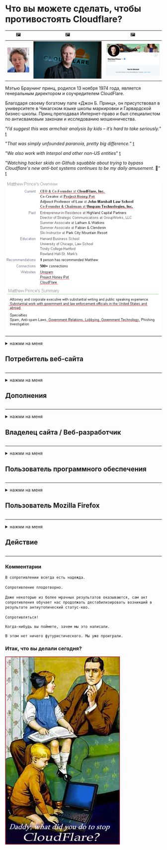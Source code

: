 # Что вы можете сделать, чтобы противостоять Cloudflare?

| 🖼 | 🖼 | 🖼 |
| --- | --- | --- |
| ![](../image/matthew_prince_teen.jpg) | ![](../image/matthew_prince.jpg) | ![](../image/blockedbymatthewprince.jpg) |


Мэтью Браунинг принц, родился 13 ноября 1974 года, является генеральным директором и соучредителем CloudFlare.

Благодаря своему богатому папе «Джон Б. Принц», он присутствовал в университете в Чикагском языке школы маркировки и Гарвардской бизнес-школы.
Принц преподавал Интернет-право и был специалистом по антисвамовым законам и исследованию мошенничества.


"*I’d suggest this was armchair analysis by kids – it’s hard to take seriously.*" [t](https://www.theguardian.com/technology/2015/nov/19/cloudflare-accused-by-anonymous-helping-isis)

"*That was simply unfounded paranoia, pretty big difference.*"  [t](https://twitter.com/xxdesmus/status/992757936123359233)

"*We also work with Interpol and other non-US entities*" [t](https://twitter.com/eastdakota/status/1203028504184360960)

"*Watching hacker skids on Github squabble about trying to bypass Cloudflare's new anti-bot systems continues to be my daily amusement.* 🍿" [t](https://twitter.com/eastdakota/status/1273277839102656515)


![](../image/whoismp.jpg)

---


<details>
<summary>нажми на меня

## Потребитель веб-сайта
</summary>


- Если понравившийся вам веб-сайт использует Cloudflare, скажите им, чтобы они не использовали Cloudflare.
  - Нытьё в социальных сетях, таких как Facebook, Reddit, Twitter или Mastodon, не имеет значения. [Действия громче хештегов.](https://twitter.com/phyzonloop/status/1274132092490862594)
  - Попробуйте связаться с владельцем сайта, если хотите принести пользу.

[Cloudflare сказал](https://github.com/Eloston/ungoogled-chromium/issues/783):
```
Мы рекомендуем вам обратиться к администраторам конкретных служб или сайтов, с которыми у вас возникнут проблемы, и поделиться своим опытом.
```

[Если вы не попросите об этом, владелец сайта никогда не узнает об этой проблеме.](../PEOPLE.md)

![](../image/liberapay.jpg)

[Удачный пример](https://counterpartytalk.org/t/turn-off-cloudflare-on-counterparty-co-plz/164/5).<br>
У тебя проблема? [Повысьте голос сейчас.](https://github.com/maraoz/maraoz.github.io/issues/1) Пример ниже.

```
Вы просто помогаете корпоративной цензуре и массовой слежке.
http://crimeflare.eu.org
```

```
Ваша веб-страница находится в частном огороженном саду CloudFlare, нарушающем конфиденциальность.
http://crimeflare.eu.org
```

- Найдите время, чтобы прочитать политику конфиденциальности веб-сайта.
  - если веб-сайт находится за Cloudflare или веб-сайт использует службы, подключенные к Cloudflare.

Он должен объяснить, что такое Cloudflare, и попросить разрешения поделиться вашими данными с Cloudflare. Невыполнение этого требования приведет к нарушению доверия, и данного веб-сайта следует избегать.

[Пример приемлемой политики конфиденциальности здесь](https://archive.is/bDlTz) ("Subprocessors" > "Entity Name")

```
Я прочитал вашу политику конфиденциальности и не могу найти слово Cloudflare.
Я отказываюсь делиться с вами данными, если вы продолжите передавать мои данные в Cloudflare.
http://crimeflare.eu.org
```

Это пример политики конфиденциальности, в которой нет слова Cloudflare.
[Liberland Jobs](https://archive.is/daKIr) [privacy policy](https://docsend.com/view/feiwyte):

![](../image/cfwontobey.jpg)

Cloudflare имеют собственную политику конфиденциальности.
[Cloudflare любит доксинг людей.](https://www.reddit.com/r/GamerGhazi/comments/2s64fe/be_wary_reporting_to_cloudflare/)

Вот хороший пример формы регистрации на сайте.
AFAIK, нулевой веб-сайт делает это. Вы им доверяете?

```
Нажимая «Зарегистрироваться в XYZ», вы соглашаетесь с нашими условиями обслуживания и заявлением о конфиденциальности.
Вы также соглашаетесь поделиться своими данными с Cloudflare, а также соглашаетесь с заявлением о конфиденциальности Cloudflare.
Если Cloudflare утекает вашу информацию или не позволяет вам подключиться к нашим серверам, это не наша вина. [*]

[ Подписаться ] [ я не согласен ]
```
[*] [PEOPLE.md](../PEOPLE.md)


- Старайтесь не пользоваться их услугами. Помните, что за вами наблюдает Cloudflare.
  - ["I'm in your TLS, sniffin' your passworz"](../image/iminurtls.jpg)

- Найдите другой сайт. В Интернете есть альтернативы и возможности!

- Убедите своих друзей использовать Tor ежедневно.
  - Анонимность должна быть стандартом открытого Интернета!
  - [Обратите внимание, что проект Tor не любит этот проект.](../HISTORY.md)

</details>

------

<details>
<summary>нажми на меня

## Дополнения
</summary>

- Если ваш браузер Firefox, Tor Browser или Ungoogled Chromium, используйте одно из этих надстроек ниже.
  - Если вы хотите добавить другое новое дополнение, сначала спросите об этом.


| Имя | Разработчик | Поддерживать | Может блокировать | Может уведомить | Chrome |
| -------- | -------- | -------- | -------- | -------- | -------- |
| [Bloku Cloudflaron MITM-Atakon](../subfiles/about.bcma.md) | #Addon | [ ? ](http://crimeflare.eu.org/) | **да**     | **да**     |  **да** |
| [Ĉu ligoj estas vundeblaj al MITM-atako?](../subfiles/about.ismm.md) | #Addon | [ ? ](http://crimeflare.eu.org/) | Нет     | **да**     |  **да** |
| [Ĉu ĉi tiuj ligoj blokos Tor-uzanton?](../subfiles/about.isat.md) | #Addon | [ ? ](http://crimeflare.eu.org/) | Нет     | **да**     |  **да** |
| [Block Cloudflare MITM Attack](https://trac.torproject.org/projects/tor/attachment/ticket/24351/block_cloudflare_mitm_attack-1.0.14.1-an%2Bfx.xpi)<br>[**DELETED BY TOR PROJECT**](../HISTORY.md) | nullius | [ ? ](../tool/block_cloudflare_mitm_fx), [Link](http://crimeflare.eu.org/) | **да**     | **да**     |  Нет |
| [TPRB](http://34ahehcli3epmhbu2wbl6kw6zdfl74iyc4vg3ja4xwhhst332z3knkyd.onion/) | Sw | [ ? ](http://34ahehcli3epmhbu2wbl6kw6zdfl74iyc4vg3ja4xwhhst332z3knkyd.onion/) | **да**     | **да**     |  Нет |
| [Detect Cloudflare](https://addons.mozilla.org/en-US/firefox/addon/detect-cloudflare/) | Frank Otto | [ ? ](https://github.com/traktofon/cf-detect) | Нет     | **да**     |  Нет |
| [True Sight](https://addons.mozilla.org/en-US/firefox/addon/detect-cloudflare-plus/) | claustromaniac | [ ? ](https://github.com/claustromaniac/detect-cloudflare-plus) | Нет     | **да**     |  Нет |
| [Which Cloudflare datacenter am I visiting?](https://addons.mozilla.org/en-US/firefox/addon/cf-pop/) | 依云 | [ ? ](https://github.com/lilydjwg/cf-pop) | Нет     | **да**     |  Нет |


- «Decentraleyes» может прекратить подключение к «CDNJS (Cloudflare)».
  - Он предотвращает попадание большого количества запросов в сеть и обслуживает локальные файлы, чтобы сайты не взломали.
  - Разработчик ответил: "[very concerning indeed](https://github.com/Synzvato/decentraleyes/issues/236#issuecomment-352049501)", "[widespread usage severely centralizes the web](https://github.com/Synzvato/decentraleyes/issues/251#issuecomment-366752049)"

- [Вы также можете удалить сертификат Cloudflare из центра сертификации (ЦС) или не доверять ему.](https://www.ssl.com/how-to/remove-root-certificate-firefox/)

</details>

------

<details>
<summary>нажми на меня

## Владелец сайта / Веб-разработчик
</summary>


![](../image/word_cloudflarefree.jpg)

- Не используйте решение Cloudflare, точка.
  - Вы можете сделать лучше, не так ли? [Вот как удалить подписки, планы, домены или учетные записи Cloudflare.](https://support.cloudflare.com/hc/en-us/articles/200167776-Removing-subscriptions-plans-domains-or-accounts)

| 🖼 | 🖼 |
| --- | --- |
| ![](../image/htmlalertcloudflare.jpg) | ![](../image/htmlalertcloudflare2.jpg) |

- Хотите больше клиентов? Ты знаешь что делать. Подсказка - «над линией».
  - [Здравствуйте, вы написали «Мы серьезно относимся к вашей конфиденциальности», но я получил «Ошибка 403 Запрещен анонимный прокси-сервер не разрешен».](https://it.slashdot.org/story/19/02/19/0033255/stop-saying-we-take-your-privacy-and-security-seriously) Почему вы блокируете Tor или VPN? И почему вы блокируете временную почту?

![](../image/anonexist.jpg)

- Использование Cloudflare увеличит вероятность сбоя. Посетители не могут получить доступ к вашему сайту, если ваш сервер не работает или Cloudflare не работает.
  - [Вы действительно думали, что Cloudflare никогда не выйдет из строя?](https://www.ibtimes.com/cloudflare-down-not-working-sites-producing-504-gateway-timeout-errors-2618008) [Another](https://twitter.com/Jedduff/status/1097875615997399040) [sample](https://twitter.com/search?f=tweets&vertical=default&q=Cloudflare%20is%20having%20problems). [Need more](../PEOPLE.md)?

![](../image/cloudflareinternalerror.jpg)

- Использование Cloudflare для прокси-сервера вашей «службы API», «сервера обновления программного обеспечения» или «RSS-канала» нанесет вред вашему клиенту. Вам позвонил клиент и сказал: «Я больше не могу использовать ваш API», и вы понятия не имеете, что происходит. Cloudflare может молча заблокировать вашего клиента. Как ты думаешь, это нормально?
  - Существует множество клиентов для чтения RSS и онлайн-сервисов для чтения RSS. Почему вы публикуете RSS-канал, если не разрешаете людям подписываться?

![](../image/rssfeedovercf.jpg)

- Вам нужен сертификат HTTPS? Воспользуйтесь «Let's Encrypt» или просто купите его в компании CA.

- Вам нужен DNS-сервер? Не можете настроить свой собственный сервер? Как насчет них: [Hurricane Electric Free DNS](https://dns.he.net/), [Dyn.com](https://dyn.com/dns/), [1984 Hosting](https://www.1984hosting.com/), [Afraid.Org (Администратор удаляет вашу учетную запись, если вы используете TOR)](https://freedns.afraid.org/)

- Ищете услуги хостинга? Только бесплатно? Как насчет них: [Onion Service](http://vww6ybal4bd7szmgncyruucpgfkqahzddi37ktceo3ah7ngmcopnpyyd.onion/en/security/network-security/tor/onionservices-best-practices), [Free Web Hosting Area](https://freewha.com/), [Autistici/Inventati Web Site Hosting](https://www.autinv5q6en4gpf4.onion/services/website), [Github Pages](https://pages.github.com/), [Surge](https://surge.sh/)
  - [Альтернативы Cloudflare](../subfiles/cloudflare-alternatives.md)

- Вы используете cloudflare-ipfs.com? [Вы знаете, что Cloudflare IPFS - это плохо?](../PEOPLE.md)

- Установите брандмауэр веб-приложений, такой как OWASP и Fail2Ban, на свой сервер и настройте его должным образом.
  - Блокировка Tor - не решение. Не наказывайте всех только за маленьких плохих пользователей.

- Перенаправьте или заблокируйте доступ пользователей Cloudflare Warp к вашему сайту. И укажите причину, если можете.

> Список IP: "[Текущие диапазоны IP-адресов Cloudflare](cloudflare_inc/)"

> A: Просто заблокируйте их

```
server {
...
deny 173.245.48.0/20;
deny 103.21.244.0/22;
deny 103.22.200.0/22;
deny 103.31.4.0/22;
deny 141.101.64.0/18;
deny 108.162.192.0/18;
deny 190.93.240.0/20;
deny 188.114.96.0/20;
deny 197.234.240.0/22;
deny 198.41.128.0/17;
deny 162.158.0.0/15;
deny 104.16.0.0/12;
deny 172.64.0.0/13;
deny 131.0.72.0/22;
deny 2400:cb00::/32;
deny 2606:4700::/32;
deny 2803:f800::/32;
deny 2405:b500::/32;
deny 2405:8100::/32;
deny 2a06:98c0::/29;
deny 2c0f:f248::/32;
...
}
```

> B: Перенаправить на страницу с предупреждением

```
http {
...
geo $iscf {
default 0;
173.245.48.0/20 1;
103.21.244.0/22 1;
103.22.200.0/22 1;
103.31.4.0/22 1;
141.101.64.0/18 1;
108.162.192.0/18 1;
190.93.240.0/20 1;
188.114.96.0/20 1;
197.234.240.0/22 1;
198.41.128.0/17 1;
162.158.0.0/15 1;
104.16.0.0/12 1;
172.64.0.0/13 1;
131.0.72.0/22 1;
2400:cb00::/32 1;
2606:4700::/32 1;
2803:f800::/32 1;
2405:b500::/32 1;
2405:8100::/32 1;
2a06:98c0::/29 1;
2c0f:f248::/32 1;
}
...
}

server {
...
if ($iscf) {rewrite ^ https://example.com/cfwsorry.php;}
...
}

<?php
header('HTTP/1.1 406 Not Acceptable');
echo <<<CLOUDFLARED
Thank you for visiting ourwebsite.com!<br />
We are sorry, but we can't serve you because your connection is being intercepted by Cloudflare.<br />
Please read http://crimeflare.eu.org for more information.<br />
CLOUDFLARED;
die();
```

- Настройте Tor Onion Service или I2P insite, если вы верите в свободу и приветствуете анонимных пользователей.

- Спросите совета у других операторов двойных веб-сайтов Clearnet / Tor и заведите анонимных друзей!

</details>

------

<details>
<summary>нажми на меня

## Пользователь программного обеспечения
</summary>


- Discord использует CloudFlare. Альтернативы? Мы рекомендуем [**Briar** (Android)](https://f-droid.org/en/packages/org.briarproject.briar.android/), [Ricochet (PC)](https://ricochet.im/), [Tox + Tor (Android/PC)](https://tox.chat/download.html)
  - Briar включает в себя демон Tor, поэтому вам не нужно устанавливать Orbot.
  - Разработчики Qwtch, Open Privacy, без предупреждения удалили проект stop_cloudflare из своей службы git.

- Если вы используете Debian GNU / Linux или любую производную версию, подпишитесь: [bug #831835](https://bugs.debian.org/cgi-bin/bugreport.cgi?bug=831835). И, если можете, помогите проверить патч и помогите сопровождающему прийти к правильному выводу о том, следует ли его принимать.

- Всегда рекомендую эти браузеры.

| Имя | Разработчик | Поддерживать | Комментарий |
| -------- | -------- | -------- | -------- |
| [Ungoogled-Chromium](https://ungoogled-software.github.io/ungoogled-chromium-binaries/) | Eloston | [ ? ](https://github.com/Eloston/ungoogled-chromium) | PC (Win, Mac, Linux)  _!Tor_ |
| [Bromite](https://www.bromite.org/fdroid) | Bromite | [ ? ](https://github.com/bromite/bromite/issues) | Android  _!Tor_ |
| [Tor Browser](https://www.torproject.org/download/) | Tor Project | [ ? ](https://support.torproject.org/) | PC (Win, Mac, Linux)  _Tor_|
| [Tor Browser Android](https://www.torproject.org/download/) | Tor Project | [ ? ](https://support.torproject.org/) | Android  _Tor_|
| [Onion Browser](https://itunes.apple.com/us/app/onion-browser/id519296448?mt=8) | Mike Tigas | [ ? ](https://github.com/OnionBrowser/OnionBrowser/issues) | Apple iOS  _Tor_|
| [GNU/Icecat](https://www.gnu.org/software/gnuzilla/) | GNU | [ ? ](https://www.gnu.org/software/gnuzilla/) | PC (Linux) |
| [IceCatMobile](https://f-droid.org/en/packages/org.gnu.icecat/) | GNU | [ ? ](https://lists.gnu.org/mailman/listinfo/bug-gnuzilla) | Android |
| [Iridium Browser](https://iridiumbrowser.de/about/) | Iridium | [ ? ](https://github.com/iridium-browser/iridium-browser/) | PC (Win, Mac, Linux, OpenBSD) |


Конфиденциальность другого программного обеспечения несовершенна. Это не означает, что браузер Tor «идеален».
В Интернете и технологиях нет 100% безопасности или 100% конфиденциальности.

- Не хотите использовать Tor? Вы можете использовать любой браузер с демоном Tor.
  - [Обратите внимание, что проекту Tor это не нравится.](https://support.torproject.org/tbb/tbb-9/) Используйте Tor Browser, если можете.
- [Как использовать Chromium с Tor](../subfiles/chromium_tor.md)


Давайте поговорим о конфиденциальности другого программного обеспечения.

- [Если вам действительно нужно использовать Firefox, выберите «Firefox ESR».](https://www.mozilla.org/en-US/firefox/organizations/)
  - [Firefox - сторожевой таймер шпионского ПО](https://spyware.neocities.org/articles/firefox.html)
  - [Firefox отвергает свободу слова и запрещает свободу слова](https://web.archive.org/web/20200423010026/https://reclaimthenet.org/firefox-rejects-free-speech-bans-free-speech-commenting-plugin-dissenter-from-its-extensions-gallery/)
  - ["100+ голосов против. Кажется, что просить компанию, производящую программное обеспечение, придерживаться ... программного обеспечения в наши дни слишком много."](https://old.reddit.com/r/firefox/comments/gutdiw/weve_got_work_to_do_the_mozilla_blog/fslbbb6/)
  - [Почему Firefox показывает мне рекламные ссылки в строке URL?](https://www.reddit.com/r/firefox/comments/jybx2w/uh_why_is_firefox_showing_me_sponsored_links_in/)
  - [Mozilla - воплощение дьявола](https://digdeeper.neocities.org/ghost/mozilla.html)

- [Помните, Mozilla использует сервис Cloudflare.](https://www.robtex.com/dns-lookup/www.mozilla.org) [Они также используют службу DNS Cloudflare в своем продукте.](https://www.theregister.co.uk/2018/03/21/mozilla_testing_dns_encryption/)

- [Mozilla официально отклонила этот билет.](https://bugzilla.mozilla.org/show_bug.cgi?id=1426618)

- [Firefox Focus - это шутка.](https://github.com/mozilla-mobile/focus-android/issues/1743) [Обещали отключить телеметрию, но изменили.](https://github.com/mozilla-mobile/focus-android/issues/4210)

- [Разработчик PaleMoon / Basilisk любит Cloudflare.](https://github.com/mozilla-mobile/focus-android/issues/1743#issuecomment-345993097)
  - [Сервер архивации Pale Moon взламывает и распространяет вредоносное ПО в течение 18 месяцев](https://www.reddit.com/r/privacytoolsIO/comments/cc808y/pale_moons_archive_server_hacked_and_spread/)
  - Он также ненавидит пользователей Tor - "[Пусть он будет враждебно настроен по отношению к Tor. Я думаю, что большинство сайтов должны враждебно относиться к Tor, учитывая его чрезвычайно высокий фактор злоупотребления.](https://github.com/yacy/yacy_search_server/issues/314#issuecomment-565932097)"

- [У Waterfox серьезная проблема с "домашним телефоном"](https://spyware.neocities.org/articles/waterfox.html)

- [Google Chrome - это шпионское ПО.](https://www.gnu.org/proprietary/malware-google.en.html)
  - [Google профилирует вашу деятельность.](https://spyware.neocities.org/articles/chrome.html)

- [SRWare Iron делает слишком много телефонов домашним подключением.](https://spyware.neocities.org/articles/iron.html) Он также подключается к доменам Google.

- [Brave Browser внесет трекеры Facebook / Twitter в белый список.](https://www.bleepingcomputer.com/news/security/facebook-twitter-trackers-whitelisted-by-brave-browser/)
  - [Вот еще вопросы.](https://spyware.neocities.org/articles/brave.html)
  - [идентификатор партнера binance](https://twitter.com/cryptonator1337/status/1269594587716374528)

- [Microsoft Edge позволяет Facebook запускать Flash-код за спиной пользователей.](https://www.zdnet.com/article/microsoft-edge-lets-facebook-run-flash-code-behind-users-backs/)

- [Вивальди не уважает вашу конфиденциальность.](https://spyware.neocities.org/articles/vivaldi.html)

- [Уровень шпионского ПО Opera: чрезвычайно высокий](https://spyware.neocities.org/articles/opera.html)

- Apple iOS: [Вам вообще не следует использовать iOS, в основном потому, что это вредоносное ПО.](https://www.gnu.org/proprietary/malware-apple.html)

Поэтому мы рекомендуем только приведенную выше таблицу. Ничего больше.

</details>

------

<details>
<summary>нажми на меня

## Пользователь Mozilla Firefox
</summary>


- «Firefox Nightly» будет отправлять информацию уровня отладки на серверы Mozilla без метода отказа.
  - [Серверы Mozilla уступают Cloudflare](https://www.digwebinterface.com/?hostnames=www.mozilla.org%0D%0Amozilla.cloudflare-dns.com&type=&ns=resolver&useresolver=8.8.4.4&nameservers=)

- Можно запретить Firefox подключаться к серверам Mozilla.
  - [Руководство по шаблонам политик Mozilla](https://github.com/mozilla/policy-templates/blob/master/README.md)
  - Имейте в виду, что этот трюк может перестать работать в более поздних версиях, потому что Mozilla любит заносить себя в белый список.
  - Используйте брандмауэр и DNS-фильтр, чтобы полностью заблокировать их.

"`/distribution/policies.json`"

>     "WebsiteFilter": {
> 		"Block": [
> 		"*://*.mozilla.com/*",
> 		"*://*.mozilla.net/*",
> 		"*://*.mozilla.org/*",
> 		"*://webcompat.com/*",
> 		"*://*.firefox.com/*",
> 		"*://*.thunderbird.net/*",
> 		"*://*.cloudflare.com/*"
> 		]
>     },


- ~~Сообщите об ошибке в трекере Mozilla, запретив использовать Cloudflare.~~ В bugzilla был отчет об ошибке. Многие люди писали о своей проблеме, однако ошибка была скрыта администратором в 2018 году.

- Вы можете отключить DoH в Firefox.
  - [Изменить DNS-провайдер по умолчанию для firefox](../subfiles/change-firefox-dns.md)

![](../image/firefoxdns.jpg)

- [Если вы хотите использовать DNS, не принадлежащий Интернет-провайдеру, рассмотрите возможность использования службы DNS OpenNIC Tier2 или любой из служб DNS, отличных от Cloudflare.](https://wiki.opennic.org/start)
![](../image/opennic.jpg)
  - Заблокируйте Cloudflare с помощью DNS. [Crimeflare DNS](../subfiles/service.publicdns.md)

- Вы можете использовать Tor в качестве преобразователя DNS. [Если вы не эксперт по Tor, задайте вопрос здесь.](https://tor.stackexchange.com/)

> **Как?**
> 1. Скачайте Tor и установите его на свой компьютер.
> 2. Добавьте эту строку в файл "torrc".
> DNSPort 127.0.0.1:53
> 3. Перезапустите Tor.
> 4. Установите DNS-сервер вашего компьютера на «127.0.0.1».

</details>

------

<details>
<summary>нажми на меня

## Действие
</summary>


- Расскажите окружающим об опасностях Cloudflare.

- [Помогите улучшить этот репозиторий.](http://crimeflare.eu.org)
  - И списки, и аргументы против, и подробности.

- [Документируйте и предавайте гласности, когда что-то идет не так с Cloudflare (и аналогичными компаниями), обязательно упоминая этот репозиторий, когда вы это делаете](http://crimeflare.eu.org) :)

- По умолчанию привлекайте больше людей, использующих Tor, чтобы они могли смотреть в Интернет с точки зрения разных частей мира.

- Создавайте группы в социальных сетях и в мясном пространстве, посвященные освобождению мира от Cloudflare.

- Где это уместно, сделайте ссылку на эти группы в этом репозитории - это может быть место для координации совместной работы в группах.

- [Начните сотрудничество, которое может предоставить значимую некорпоративную альтернативу Cloudflare.](../subfiles/cloudflare-alternatives.md)

- Сообщите нам о любых альтернативах, которые помогут хотя бы обеспечить многоуровневую защиту от Cloudflare.

- Если вы являетесь клиентом Cloudflare, установите настройки конфиденциальности и подождите, пока они не нарушат их.
  - [Затем предъявите им обвинения в борьбе со спамом / нарушением конфиденциальности.](https://twitter.com/thexpaw/status/1108424723233419264)

- Если вы находитесь в Соединенных Штатах Америки и рассматриваемый веб-сайт является банком или бухгалтером, попробуйте оказать юридическое давление в соответствии с Законом Грэмма – Лича – Блайли или Закона об американцах с инвалидностью и сообщите нам, насколько далеко вы продвинетесь. .

- Если веб-сайт является государственным, попробуйте оказать юридическое давление в соответствии с 1-й поправкой к Конституции США.

- Если вы являетесь гражданином ЕС, свяжитесь с веб-сайтом, чтобы отправить свою личную информацию в соответствии с Общим регламентом защиты данных. Если они отказываются предоставить вам вашу информацию, это нарушение закона.

- Для компаний, которые заявляют, что предлагают услуги на своем веб-сайте, попробуйте сообщить о них как о «ложной рекламе» в организации по защите прав потребителей и BBB. Веб-сайты Cloudflare обслуживаются серверами Cloudflare.

- [В контексте США ITU предполагает, что Cloudflare начинает становиться достаточно большим, чтобы против них мог быть применен антимонопольный закон.](https://www.itu.int/en/ITU-T/Workshops-and-Seminars/20181218/Documents/Geoff_Huston_Presentation.pdf)

- Вполне возможно, что GNU GPL версии 4 может включать положение против хранения исходного кода за такой службой, требующее для всех программ GPLv4 и более поздних версий, чтобы по крайней мере исходный код был доступен через среду, которая не дискриминирует пользователей Tor.

</details>

------

### Комментарии

```
В сопротивлении всегда есть надежда.

Сопротивление плодотворно.

Даже некоторые из более мрачных результатов оказываются, сам акт сопротивления обучает нас продолжать дестабилизировать возникший в результате антиутопический статус-кво.

Сопротивляться!
```

```
Когда-нибудь вы поймете, зачем мы это написали.
```

```
В этом нет ничего футуристического. Мы уже проиграли.
```

### Итак, что вы делали сегодня?


![](../image/stopcf.jpg)
